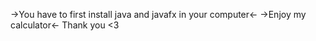 ->You have to first install java and javafx in your computer<-
->Enjoy my calculator<-
Thank you <3

